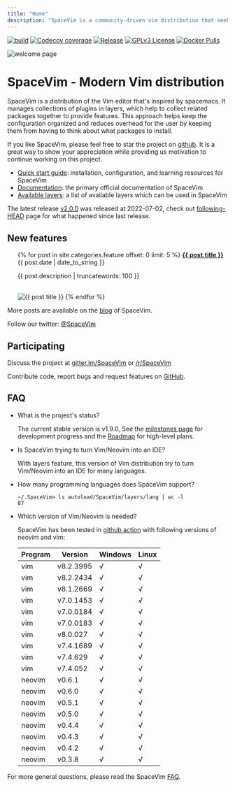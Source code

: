 ```yaml
---
title: "Home"
description: "SpaceVim is a community-driven vim distribution that seeks to provide layer feature."
---
```


[![build](https://img.shields.io/github/workflow/status/SpaceVim/SpaceVim/test)](https://github.com/SpaceVim/SpaceVim/actions/workflows/check.yml?query=branch%3Amaster)
[![Codecov coverage](https://img.shields.io/codecov/c/github/SpaceVim/SpaceVim.svg)](https://codecov.io/gh/SpaceVim/SpaceVim)
[![Release](https://img.shields.io/badge/Release-2.0.0-8700FF.svg)](https://spacevim.org/SpaceVim-release-v2.0.0/)
[![GPLv3 License](https://img.shields.io/badge/license-GPLv3-blue.svg)](https://github.com/SpaceVim/SpaceVim/blob/master/LICENSE)
[![Docker Pulls](https://img.shields.io/docker/pulls/spacevim/spacevim)](https://hub.docker.com/r/spacevim/spacevim)

![welcome page](https://user-images.githubusercontent.com/13142418/176910121-8e7ca78f-8434-4ac7-9b02-08c4d15f8ad9.png)

# SpaceVim - Modern Vim distribution

SpaceVim is a distribution of the Vim editor that's inspired by spacemacs.
It manages collections of plugins in layers, which help to collect related
packages together to provide features. This approach helps keep the
configuration organized and reduces overhead for the user by keeping them
from having to think about what packages to install.

If you like SpaceVim, please feel free to star the project on [github](https://github.com/SpaceVim/SpaceVim). It is a great way to show your
appreciation while providing us motivation to continue working on this project.

- [Quick start guide](quick-start-guide/): installation, configuration, and learning resources for SpaceVim
- [Documentation](documentation/): the primary official documentation of SpaceVim
- [Available layers](layers/): a list of available layers which can be used in SpaceVim

The latest release [v2.0.0](https://spacevim.org/SpaceVim-release-v2.0.0/) was released at 2022-07-02, check out [following-HEAD](https://github.com/SpaceVim/SpaceVim/wiki/Following-HEAD) page for what happened since last release.

## New features

<ul>
    {% for post in site.categories.feature offset: 0 limit: 5  %}
               <strong><a href="{{ post.url }}">{{ post.title }}</a></strong>
               <br>
               <span class="post-date">{{ post.date | date_to_string }}</span>
               <p>{{ post.description | truncatewords: 100 }}</p>
               <br>
               <img alt="{{ post.title }}" src="{{ post.image }}">
    {% endfor %}
</ul>

More posts are available on the [blog](blog/) of SpaceVim.

Follow our twitter: [@SpaceVim](https://twitter.com/SpaceVim)

## Participating

Discuss the project at [gitter.im/SpaceVim](https://gitter.im/SpaceVim/SpaceVim) or [/r/SpaceVim](https://www.reddit.com/r/SpaceVim/)

Contribute code, report bugs and request features on [GitHub](https://github.com/SpaceVim/SpaceVim).

## FAQ

- What is the project's status?

  The current stable version is v1.9.0, See the [milestones page](https://github.com/SpaceVim/SpaceVim/milestones)
  for development progress and the [Roadmap](roadmap/) for high-level plans.

- Is SpaceVim trying to turn Vim/Neovim into an IDE?

  With layers feature, this version of Vim distribution try to turn Vim/Neovim into an IDE for many languages.

- How many programming languages does SpaceVim support?

  ```
  ~/.SpaceVim> ls autoload/SpaceVim/layers/lang | wc -l
  87
  ```

- Which version of Vim/Neovim is needed?

  SpaceVim has been tested in [github action](https://github.com/SpaceVim/SpaceVim/actions) with following
  versions of neovim and vim:

  | Program | Version    | Windows | Linux |
  | ------- | ---------- | ------- | ----- |
  | vim     | v8.2.3995  | √       | √     |
  | vim     | v8.2.2434  | √       | √     |
  | vim     | v8.1.2669  | √       | √     |
  | vim     | v7.0.1453  | √       | √     |
  | vim     | v7.0.0184  | √       | √     |
  | vim     | v7.0.0183  | √       | √     |
  | vim     | v8.0.027   | √       | √     |
  | vim     | v7.4.1689  | √       | √     |
  | vim     | v7.4.629   | √       | √     |
  | vim     | v7.4.052   | √       | √     |
  | neovim  | v0.6.1     | √       | √     |
  | neovim  | v0.6.0     | √       | √     |
  | neovim  | v0.5.1     | √       | √     |
  | neovim  | v0.5.0     | √       | √     |
  | neovim  | v0.4.4     | √       | √     |
  | neovim  | v0.4.3     | √       | √     |
  | neovim  | v0.4.2     | √       | √     |
  | neovim  | v0.3.8     | √       | √     |

For more general questions, please read the SpaceVim [FAQ](faq/).

<!-- vim:set nowrap: -->
